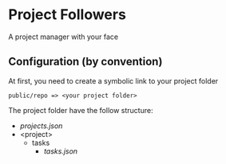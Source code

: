 # Project Followers

A project manager with your face

## Configuration (by convention)

At first, you need to create a symbolic link to your project folder

    public/repo => <your project folder>

The project folder have the follow structure:

* _projects.json_
* \<project>
  * tasks
    * _tasks.json_
